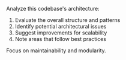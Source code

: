 Analyze this codebase's architecture:
1. Evaluate the overall structure and patterns
2. Identify potential architectural issues
3. Suggest improvements for scalability
4. Note areas that follow best practices

Focus on maintainability and modularity.
